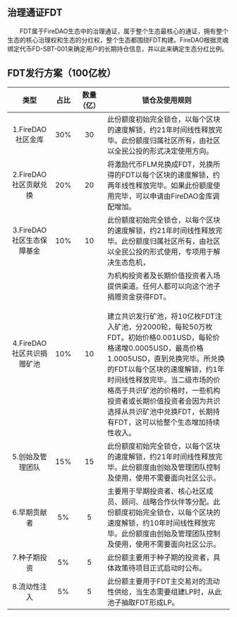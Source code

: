 ## 治理通证FDT

&emsp;&emsp;FDT属于FireDAO生态中的治理通证，属于整个生态最核心的通证，拥有整个生态的核心治理权和生态的分红权，整个生态都围绕FDT构建。FireDAO根据灵魂绑定代币FD-SBT-001来确定用户的长期持仓信息，并以此来确定生态分红比例。

## FDT发行方案（100亿枚）

|        类型      | 占比 | 数量（亿）|  锁仓及使用规则
| :-------------: | :--: | :----: | --------
| 1.FireDAO社区金库 | 30% |   30   | 此份额度初始完全锁仓，以每个区块的速度解锁，约21年时间线性释放完毕。此份额度归属社区所有，由社区以全民公投的形式决定使用方向。
|  2.FireDAO社区贡献兑换  | 20% | 20 | 将激励代币FLM兑换成FDT，兑换所得的FDT以每个区块的速度解锁，约两年线性释放完毕。如果此份额度使用完毕，可以申请由FireDAO金库调配增加。
|  3.FireDAO社区生态保障基金  | 10% | 10 | 此份额度初始完全锁仓，以每个区块的速度解锁，约21年时间线性释放完毕。此份额度归属社区所有，由社区以全民公投的形式使用，专项用于解决生态危机，
|  4.FireDAO社区共识捐赠矿池  | 10% | 10 | 为机构投资者及长期价值投资者入场提供渠道。任何人都可以向这个池子捐赠资金获得FDT。<br><br>建立共识发行矿池，将10亿枚FDT注入矿池，分2000轮，每轮50万枚FDT。初始价格0.001USD，每轮价格递增0.0005USD，最高价格1.0005USD，直到兑换完毕。所兑换的FDT以每个区块的速度解锁，约1年时间线性释放完毕。当二级市场的价格高于共识矿池的价格时，一些机构投资者或长期价值投资者会因为共识选择从共识矿池中兑换FDT，长期持有FDT，这可以给整个生态增加持续性收入。
|  5.创始及管理团队  | 15% | 15 | 此份额度初始完全锁仓，以每个区块的速度解锁，约21年时间线性释放完毕。此份额度由创始及管理团队控制及使用，使用不需要面向社区公示。
|  6.早期贡献者  | 5% | 5 | 主要用于早期投资者、核心社区成员、顾问、战略合作伙伴等分配。此份额度初始完全锁仓，以每个区块的速度解锁，约10年时间线性释放完毕。此份额度由创始及管理团队控制及使用，使用不需要面向社区公示。
|  7.种子期投资  | 5% | 5 | 此份额主要用于种子期的投资者，具体政策待项目正式启动时公布。
|  8.流动性注入  | 5% | 5 | 此份额主要用于FDT主交易对的流动性供给，当生态需要组建LP时，从此池子抽取FDT形成LP。